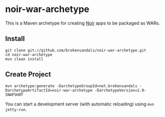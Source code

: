 # noir-war-archetype

This is a Maven archetype for creating [Noir](http://webnoir.org) apps to be packaged as WARs.

## Install

    git clone git://github.com/brokensandals/noir-war-archetype.git
    cd noir-war-archetype
    mvn clean install

## Create Project

    mvn archetype:generate -DarchetypeGroupId=net.brokensandals -DarchetypeArtifactId=noir-war-archetype -DarchetypeVersion=1.0-SNAPSHOT

You can start a development server (with automatic reloading) using `mvn jetty:run`.
